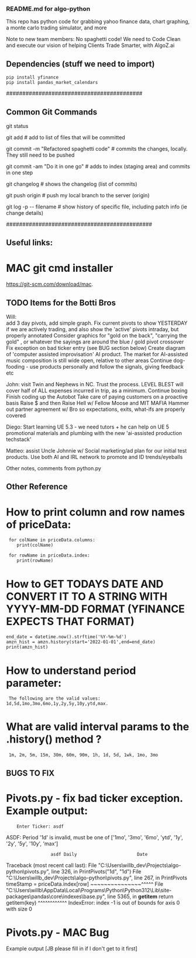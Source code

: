 ### README.md for algo-python

This repo has python code for grabbing yahoo finance data, chart graphing, a monte carlo trading simulator, and more

Note to new team members: No spaghetti code! We need to Code Clean and execute our vision of helping Clients Trade Smarter, with AlgoZ.ai

## Dependencies (stuff we need to import)
	pip install yfinance
	pip install pandas_market_calendars

##########################################
## Common Git Commands

git status                                                  

git add <file>										# add to list of files that will be committed 

git commit -m "Refactored spaghetti code"			# commits the changes, locally.  They still need to be pushed

git commit -am "Do it in one go"					# adds to index  (staging area) and commits in one step

git changelog										# shows the changelog (list of commits)

git push origin <branchname>						# push my local branch <branchname> to the server (origin)

git log -p -- filename								# show history of specific file, including patch info (ie change details)


#############################################

## Useful links: 
# MAC git cmd installer
https://git-scm.com/download/mac.

## TODO Items for the Botti Bros

Will:  
	add 3 day pivots, add simple graph. Fix current pivots to show YESTERDAY if we are actively trading, and also show the 'active' pivots intraday, but properly annotated
		Consider graphics for "gold on the back", "carrying the gold" , or whatever the sayings are around the blue / gold pivot crossover
	Fix exception on bad ticker entry (see BUG section below)
	Create diagram of 'computer assisted improvisation' AI product.  The market for AI-assisted music composition is still wide open, relative to other areas
	Continue dog-fooding  - use products personally and follow the signals, giving feedback etc
	
John: 
	visit Twin and Nephews in NC. Trust the process. LEVEL BLEST will cover half of ALL expenses incurred in trip, as a minimum.
	Continue boxing
	Finish coding up the Autobot
	Take care of paying customers on a proactive basis
	Raise $ and then Raise Hell w/ Fellow Moose and MIT MAFIA
	Hammer out partner agreement w/ Bro so expectations, exits, what-ifs are properly covered

Diego: 
	Start learning UE 5.3 - we need tutors + he can help on UE 5 promotional materials and plumbing with the new 'ai-assisted production techstack'

Matteo: 
	assist Uncle Johnnie w/ Social marketing/ad plan for our initial test products.  Use both AI and IRL network to promote and ID trends/eyeballs

Other notes, comments from python.py


## Other Reference
 
  # How to print column and row names of priceData:

	 for colName in priceData.columns:
	    print(colName)

	 for rowName in priceData.index:
	    print(rowName)

  # How to GET TODAYS DATE AND CONVERT IT TO A STRING WITH YYYY-MM-DD FORMAT (YFINANCE EXPECTS THAT FORMAT)

    end_date = datetime.now().strftime('%Y-%m-%d')
    amzn_hist = amzn.history(start='2022-01-01',end=end_date)
    print(amzn_hist)

  # How to understand period parameter:
     The following are the valid values: 1d,5d,1mo,3mo,6mo,1y,2y,5y,10y,ytd,max.

  # What are valid interval params to the .history() method ?  
     1m, 2m, 5m, 15m, 30m, 60m, 90m, 1h, 1d, 5d, 1wk, 1mo, 3mo


## BUGS TO FIX

# Pivots.py - fix bad ticker exception.  Example output:

        Enter Ticker: asdf
ASDF: Period '1d' is invalid, must be one of ['1mo', '3mo', '6mo', 'ytd', '1y', '2y', '5y', '10y', 'max']

                     asdf Daily                       Date

Traceback (most recent call last):
  File "C:\Users\willb\_dev\Projects\algo-python\pivots.py", line 326, in <module>
    PrintPivots("1d", "1d")
  File "C:\Users\willb\_dev\Projects\algo-python\pivots.py", line 267, in PrintPivots
    timeStamp = priceData.index[row]
                ~~~~~~~~~~~~~~~^^^^^
  File "C:\Users\willb\AppData\Local\Programs\Python\Python312\Lib\site-packages\pandas\core\indexes\base.py", line 5365, in __getitem__
    return getitem(key)
           ^^^^^^^^^^^^
IndexError: index -1 is out of bounds for axis 0 with size 0

# Pivots.py - MAC Bug
 Example output [JB please fill in if I don't get to it first]

